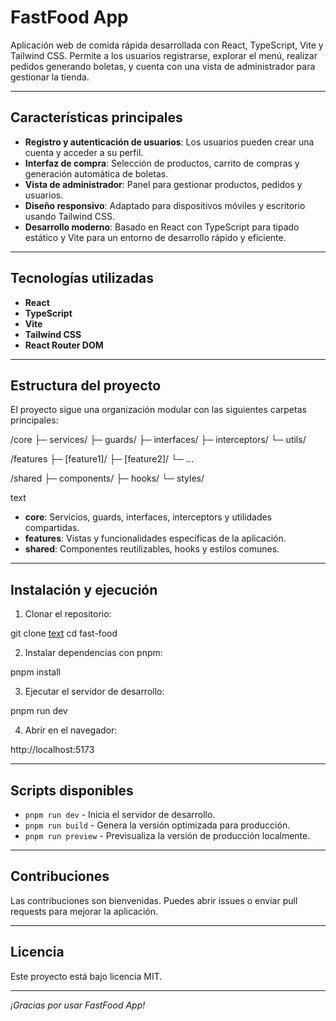 # FastFood App

Aplicación web de comida rápida desarrollada con React, TypeScript, Vite y Tailwind CSS. Permite a los usuarios registrarse, explorar el menú, realizar pedidos generando boletas, y cuenta con una vista de administrador para gestionar la tienda.

---

## Características principales

- **Registro y autenticación de usuarios**: Los usuarios pueden crear una cuenta y acceder a su perfil.
- **Interfaz de compra**: Selección de productos, carrito de compras y generación automática de boletas.
- **Vista de administrador**: Panel para gestionar productos, pedidos y usuarios.
- **Diseño responsivo**: Adaptado para dispositivos móviles y escritorio usando Tailwind CSS.
- **Desarrollo moderno**: Basado en React con TypeScript para tipado estático y Vite para un entorno de desarrollo rápido y eficiente.

---

## Tecnologías utilizadas

- **React**
- **TypeScript**
- **Vite**
- **Tailwind CSS**
- **React Router DOM**

---

## Estructura del proyecto

El proyecto sigue una organización modular con las siguientes carpetas principales:

/core
├─ services/
├─ guards/
├─ interfaces/
├─ interceptors/
└─ utils/

/features
├─ [feature1]/
├─ [feature2]/
└─ ...

/shared
├─ components/
├─ hooks/
└─ styles/

text

- **core**: Servicios, guards, interfaces, interceptors y utilidades compartidas.
- **features**: Vistas y funcionalidades específicas de la aplicación.
- **shared**: Componentes reutilizables, hooks y estilos comunes.

---

## Instalación y ejecución

1. Clonar el repositorio:

git clone [text](https://github.com/erojo03/fast-food.git)
cd fast-food

2. Instalar dependencias con pnpm:

pnpm install

3. Ejecutar el servidor de desarrollo:

pnpm run dev

4. Abrir en el navegador:

http://localhost:5173

---

## Scripts disponibles

- `pnpm run dev` - Inicia el servidor de desarrollo.
- `pnpm run build` - Genera la versión optimizada para producción.
- `pnpm run preview` - Previsualiza la versión de producción localmente.

---

## Contribuciones

Las contribuciones son bienvenidas. Puedes abrir issues o enviar pull requests para mejorar la aplicación.

---

## Licencia

Este proyecto está bajo licencia MIT.

---

*¡Gracias por usar FastFood App!*